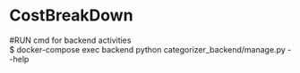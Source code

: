 # CostBreakDown

#RUN cmd for backend activities                                                           
$ docker-compose exec backend python categorizer_backend/manage.py --help
